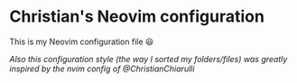 # Christian's Neovim configuration

This is my Neovim configuration file :smiley:

_Also this configuration style (the way I sorted my folders/files) was greatly inspired by the nvim
config of @ChristianChiarulli_
